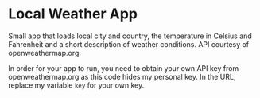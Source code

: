 # Local Weather App

Small app that loads local city and country, the temperature in Celsius and Fahrenheit and a short description of weather conditions. API courtesy of openweathermap.org.

In order for your app to run, you need to obtain your own API key from openweathermap.org as this code hides my personal key. In the URL, replace my variable `key` for your own key.